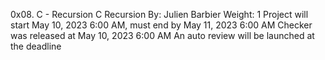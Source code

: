 0x08. C - Recursion
C
Recursion
 By: Julien Barbier
 Weight: 1
 Project will start May 10, 2023 6:00 AM, must end by May 11, 2023 6:00 AM
 Checker was released at May 10, 2023 6:00 AM
 An auto review will be launched at the deadline
